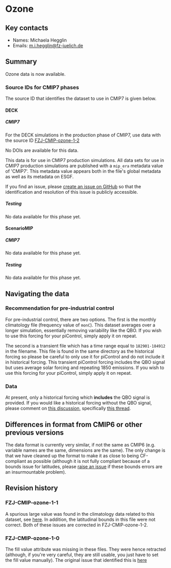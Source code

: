 <!--- These values are used by `fill-out-auto-generated-sections.py` -->
<!--- forcing="ozone" -->
<!--- source_id_stub="FZJ-CMIP-ozone" -->
# Ozone

## Key contacts

- Names: Michaela Hegglin
- Emails: m.i.hegglin@fz-juelich.de

## Summary

Ozone data is now available.

<!--- begin-cmip7-phases-source-ids -->
<!--- Do not edit this section, it is automatically updated when the docs are built -->
### Source IDs for CMIP7 phases

The source ID that identifies the dataset to use in CMIP7 is given below.

#### DECK

##### CMIP7

For the DECK simulations in the production phase of CMIP7, use data with the source ID [FZJ-CMIP-ozone-1-2](https://aims2.llnl.gov/search?project=input4MIPs&versionType=all&activeFacets=%7B%22source_id%22%3A%22FZJ-CMIP-ozone-1-2%22%7D)

No DOIs are available for this data.

This data is for use in CMIP7 production simulations.
All data sets for use in CMIP7 production simulations are published with a `mip_era` metadata value of 'CMIP7'.
This metadata value appears both in the file's global metadata as well as its metadata on ESGF.

If you find an issue, please
[create an issue on GitHub](https://github.com/PCMDI/input4MIPs_CVs/issues/new?template=data_issue.md)
so that the identification and resolution of this issue is publicly accessible.

##### Testing

No data available for this phase yet.

#### ScenarioMIP

##### CMIP7

No data available for this phase yet.

##### Testing

No data available for this phase yet.

<!--- end-cmip7-phases-source-ids -->

## Navigating the data

### Recommendation for pre-industrial control

For pre-industrial control, there are two options.
The first is the monthly climatology file (frequency value of `monC`).
This dataset averages over a longer simulation, essentially removing variability like the QBO.
If you wish to use this forcing for your piControl,
simply apply it on repeat.

The second is a transient file which has a time range equal to `182901-184912` in the filename.
This file is found in the same directory as the historical forcing
so please be careful to only use it for piControl and do not include it in historical forcing.
This transient piControl forcing includes the QBO signal
but uses average solar forcing and repeating 1850 emissions.
If you wish to use this forcing for your piControl,
simply apply it on repeat.

### Data

At present, only a historical forcing which **includes** the QBO signal is provided.
If you would like a historical forcing without the QBO signal,
please comment on [this discussion](https://github.com/PCMDI/input4MIPs_CVs/discussions/22),
specifically [this thread](https://github.com/PCMDI/input4MIPs_CVs/discussions/22#discussioncomment-14174159).

## Differences in format from CMIP6 or other previous versions

The data format is currently very similar, if not the same as CMIP6
(e.g. variable names are the same, dimensions are the same).
The only change is that we have cleaned up the format to make it as close to being CF-compliant as possible
(although it is not fully compliant because of a bounds issue for latitudes,
please [raise an issue](https://github.com/PCMDI/input4MIPs_CVs/issues/new?template=data_issue.md)
if these bounds errors are an insurmountable problem).

<!--- begin-revision-history -->
<!--- Do not edit this section, it is automatically updated when the docs are built -->
## Revision history

### FZJ-CMIP-ozone-1-1

A spurious large value was found in the climatology data related to this dataset, see <a
href="https://github.com/PCMDI/input4MIPs_CVs/issues/373">here</a>. In addition, the latitudinal
bounds in this file were not correct. Both of these issues are corrected in FZJ-CMIP-ozone-1-2.

### FZJ-CMIP-ozone-1-0

The fill value attribute was missing in these files. They were hence retracted  (although, if you're
very careful, they are still usable, you just have to set the fill value manually). The original
issue that identified this is <a href="https://github.com/PCMDI/input4MIPs_CVs/issues/373">here</a>

<!--- end-revision-history -->
